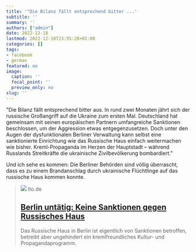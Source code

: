 ```yaml
---
title: '"Die Bilanz fällt entsprechend bitter ...'
subtitle: ''
summary: ''
authors: ["admin"]
date: 2022-12-18
lastmod: 2022-12-18T23:55:28+01:00
categories: []
tags:
- facebook
- german
featured: no
image:
  caption: ''
  focal_point: ''
  preview_only: no
slug: ''
---
```

"Die Bilanz fällt entsprechend bitter aus. In rund zwei Monaten jährt sich der russische Großangriff auf die Ukraine zum ersten Mal. Deutschland hat gemeinsam mit seinen europäischen Partnern umfangreiche Sanktionen beschlossen, um der Aggression etwas entgegenzusetzen. Doch unter den Augen der dysfunktionalen Berliner Verwaltung kann selbst eine sanktionierte Einrichtung wie das Russische Haus einfach weitermachen wie bisher. Kreml-Propaganda im Herzen der Hauptstadt – während Russlands Streitkräfte die ukrainische Zivilbevölkerung bombardiert."

Und ich sehe es kommen: Die Berliner Behörden sind völlig überrascht, dass es zu einem Brandanschlag durch ukrainische Flüchtlinge auf das russische Haus kommen konnte. <Facepalm>
> [![](https://www.lto.de/fileadmin/files/artikel/2022/Dezember/rHaus.jpg)](https://www.lto.de/recht/hintergruende/h/russisches-haus-keine-sanktionen-berlin-untaetig/)
> lto.de
> ## [Berlin untätig: Keine Sanktionen gegen Russisches Haus](https://www.lto.de/recht/hintergruende/h/russisches-haus-keine-sanktionen-berlin-untaetig/)
>
>Das Russische Haus in Berlin ist eigentlich von Sanktionen betroffen, betreibt aber ungehindert ein kremlfreundliches Kultur- und Propagandaprogramm.


